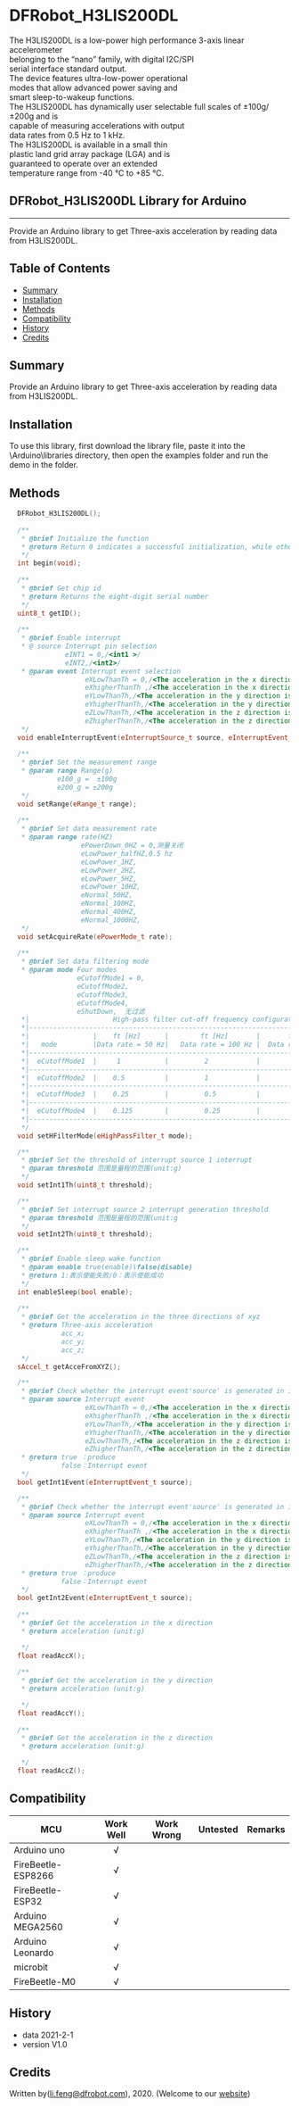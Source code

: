 # DFRobot_H3LIS200DL
The H3LIS200DL is a low-power high performance 3-axis linear accelerometer <br>
belonging to the “nano” family, with digital I2C/SPI <br>
serial interface standard output. <br>
The device features ultra-low-power operational <br>
modes that allow advanced power saving and <br>
smart sleep-to-wakeup functions.<br>
The H3LIS200DL has dynamically user selectable full scales of ±100g/±200g and is <br>
capable of measuring accelerations with output <br>
data rates from 0.5 Hz to 1 kHz.<br>
The H3LIS200DL is available in a small thin <br>
plastic land grid array package (LGA) and is <br>
guaranteed to operate over an extended <br>
temperature range from -40 °C to +85 °C.<br>


## DFRobot_H3LIS200DL Library for Arduino
---------------------------------------------------------

Provide an Arduino library to get Three-axis acceleration by reading data from H3LIS200DL.

## Table of Contents

* [Summary](#summary)
* [Installation](#installation)
* [Methods](#methods)
* [Compatibility](#compatibility)
* [History](#history)
* [Credits](#credits)

## Summary

Provide an Arduino library to get Three-axis acceleration by reading data from H3LIS200DL.

## Installation

To use this library, first download the library file, paste it into the \Arduino\libraries directory, then open the examples folder and run the demo in the folder.

## Methods

```C++
  DFRobot_H3LIS200DL();
  
  /**
   * @brief Initialize the function
   * @return Return 0 indicates a successful initialization, while other values indicates failure and return to error code.
   */
  int begin(void);
 
  /**
   * @brief Get chip id
   * @return Returns the eight-digit serial number
   */
  uint8_t getID();
  
  /**
   * @brief Enable interrupt
   * @ source Interrupt pin selection
              eINT1 = 0,/<int1 >/
              eINT2,/<int2>/
   * @param event Interrupt event selection
                   eXLowThanTh = 0,/<The acceleration in the x direction is less than the threshold>/
                   eXhigherThanTh ,/<The acceleration in the x direction is greater than the threshold>/
                   eYLowThanTh,/<The acceleration in the y direction is less than the threshold>/
                   eYhigherThanTh,/<The acceleration in the y direction is greater than the threshold>/
                   eZLowThanTh,/<The acceleration in the z direction is less than the threshold>/
                   eZhigherThanTh,/<The acceleration in the z direction is greater than the threshold>/
   */
  void enableInterruptEvent(eInterruptSource_t source, eInterruptEvent_t event);
  
  /**
   * @brief Set the measurement range
   * @param range Range(g)
            e100_g =  ±100g
            e200_g = ±200g
   */
  void setRange(eRange_t range);
  
  /**
   * @brief Set data measurement rate
   * @param range rate(HZ)
                  ePowerDown_0HZ = 0,测量关闭
                  eLowPower_halfHZ,0.5 hz
                  eLowPower_1HZ,
                  eLowPower_2HZ,
                  eLowPower_5HZ,
                  eLowPower_10HZ,
                  eNormal_50HZ,
                  eNormal_100HZ,
                  eNormal_400HZ,
                  eNormal_1000HZ,
   */
  void setAcquireRate(ePowerMode_t rate);
  
  /**
   * @brief Set data filtering mode
   * @param mode Four modes
                 eCutoffMode1 = 0,
                 eCutoffMode2,
                 eCutoffMode3,
                 eCutoffMode4,
                 eShutDown,  无过滤
   *|                     High-pass filter cut-off frequency configuration-----------------------------------|
   *|--------------------------------------------------------------------------------------------------------|
   *|                |    ft [Hz]      |        ft [Hz]       |       ft [Hz]        |        ft [Hz]        |
   *|   mode         |Data rate = 50 Hz|   Data rate = 100 Hz |  Data rate = 400 Hz  |   Data rate = 1000 Hz |
   *|--------------------------------------------------------------------------------------------------------|
   *|  eCutoffMode1  |     1           |         2            |            8         |             20        |
   *|--------------------------------------------------------------------------------------------------------|
   *|  eCutoffMode2  |    0.5          |         1            |            4         |             10        |
   *|--------------------------------------------------------------------------------------------------------|
   *|  eCutoffMode3  |    0.25         |         0.5          |            2         |             5         |
   *|--------------------------------------------------------------------------------------------------------|
   *|  eCutoffMode4  |    0.125        |         0.25         |            1         |             2.5       |
   *|--------------------------------------------------------------------------------------------------------|
   */
  void setHFilterMode(eHighPassFilter_t mode);

  /**
   * @brief Set the threshold of interrupt source 1 interrupt
   * @param threshold 范围是量程的范围(unit:g)
   */
  void setInt1Th(uint8_t threshold);

  /**
   * @brief Set interrupt source 2 interrupt generation threshold
   * @param threshold 范围是量程的范围(unit:g
   */
  void setInt2Th(uint8_t threshold);

  /**
   * @brief Enable sleep wake function
   * @param enable true(enable)\false(disable)
   * @return 1:表示使能失败/0：表示使能成功
   */
  int enableSleep(bool enable);
  
  /**
   * @brief Get the acceleration in the three directions of xyz
   * @return Three-axis acceleration 
             acc_x;
             acc_y;
             acc_z;
   */
  sAccel_t getAcceFromXYZ();

  /**
   * @brief Check whether the interrupt event'source' is generated in interrupt 1
   * @param source Interrupt event
                   eXLowThanTh = 0,/<The acceleration in the x direction is less than the threshold>/
                   eXhigherThanTh ,/<The acceleration in the x direction is greater than the threshold>/
                   eYLowThanTh,/<The acceleration in the y direction is less than the threshold>/
                   eYhigherThanTh,/<The acceleration in the y direction is greater than the threshold>/
                   eZLowThanTh,/<The acceleration in the z direction is less than the threshold>/
                   eZhigherThanTh,/<The acceleration in the z direction is greater than the threshold>/
   * @return true ：produce
             false：Interrupt event
   */
  bool getInt1Event(eInterruptEvent_t source);

  /**
   * @brief Check whether the interrupt event'source' is generated in interrupt 2
   * @param source Interrupt event
                   eXLowThanTh = 0,/<The acceleration in the x direction is less than the threshold>/
                   eXhigherThanTh ,/<The acceleration in the x direction is greater than the threshold>/
                   eYLowThanTh,/<The acceleration in the y direction is less than the threshold>/
                   eYhigherThanTh,/<The acceleration in the y direction is greater than the threshold>/
                   eZLowThanTh,/<The acceleration in the z direction is less than the threshold>/
                   eZhigherThanTh,/<The acceleration in the z direction is greater than the threshold>/
   * @return true ：produce
             false：Interrupt event
   */
  bool getInt2Event(eInterruptEvent_t source);
  
  /**
   * @brief Get the acceleration in the x direction
   * @return acceleration (unit:g)

   */
  float readAccX();
  
  /**
   * @brief Get the acceleration in the y direction
   * @return acceleration (unit:g)

   */
  float readAccY();
  
  /**
   * @brief Get the acceleration in the z direction
   * @return acceleration (unit:g)

   */
  float readAccZ();

```

## Compatibility

MCU                | Work Well    | Work Wrong   | Untested    | Remarks
------------------ | :----------: | :----------: | :---------: | -----
Arduino uno        |      √       |              |             | 
FireBeetle-ESP8266        |      √       |              |             | 
FireBeetle-ESP32        |      √       |              |             | 
Arduino MEGA2560        |      √       |              |             | 
Arduino Leonardo|      √       |              |             | 
microbit        |      √       |              |             | 
FireBeetle-M0        |      √       |              |             | 


## History

- data 2021-2-1
- version V1.0


## Credits

Written by(li.feng@dfrobot.com), 2020. (Welcome to our [website](https://www.dfrobot.com/))
